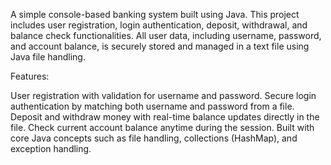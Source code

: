 A simple console-based banking system built using Java. This project includes user registration, login authentication, deposit, withdrawal, and balance check functionalities. All user data, including username, password, and account balance, is securely stored and managed in a text file using Java file handling.

Features:

User registration with validation for username and password.
Secure login authentication by matching both username and password from a file.
Deposit and withdraw money with real-time balance updates directly in the file.
Check current account balance anytime during the session.
Built with core Java concepts such as file handling, collections (HashMap), and exception handling.
